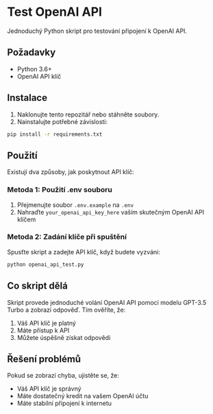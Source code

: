 # Test OpenAI API

Jednoduchý Python skript pro testování připojení k OpenAI API.

## Požadavky

- Python 3.6+
- OpenAI API klíč

## Instalace

1. Naklonujte tento repozitář nebo stáhněte soubory.
2. Nainstalujte potřebné závislosti:

```bash
pip install -r requirements.txt
```

## Použití

Existují dva způsoby, jak poskytnout API klíč:

### Metoda 1: Použití .env souboru

1. Přejmenujte soubor `.env.example` na `.env`
2. Nahraďte `your_openai_api_key_here` vaším skutečným OpenAI API klíčem

### Metoda 2: Zadání klíče při spuštění

Spusťte skript a zadejte API klíč, když budete vyzváni:

```bash
python openai_api_test.py
```

## Co skript dělá

Skript provede jednoduché volání OpenAI API pomocí modelu GPT-3.5 Turbo a zobrazí odpověď. Tím ověříte, že:

1. Váš API klíč je platný
2. Máte přístup k API
3. Můžete úspěšně získat odpovědi

## Řešení problémů

Pokud se zobrazí chyba, ujistěte se, že:

- Váš API klíč je správný
- Máte dostatečný kredit na vašem OpenAI účtu
- Máte stabilní připojení k internetu 